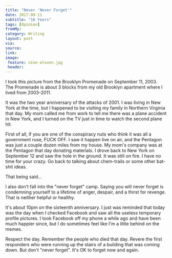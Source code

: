 ```yaml
---
title: "Never 'Never Forget'"
date: 2017-09-11
subtitle: "16 Years"
tags: [Opinion]
fromMy: 
category: Writing
layout: post
via: 
source: 
link: 
image:
 feature: nine-eleven.jpg
 header:
---
```


I took this picture from the Brooklyn Promenade on September 11, 2003. The Promenade is about 3 blocks from my old Brooklyn apartment where I lived from 2003-2011.  

It was the two year anniversary of the attacks of 2001. I was living in New York at the time, but I happened to be visiting my family in Northern Virginia that day. My mom called me from work to tell me there was a plane accident in New York, and I turned on the TV just in time to watch the second plane hit.

<!-- more -->

First of all, if you are one of the conspiracy nuts who think it was all a government ruse, FUCK OFF. I saw it happen live on air, and the Pentagon was just a couple dozen miles from my house. My mom's company was at the Pentagon that day donating materials. I drove back to New York on September 12 and saw the hole in the ground. It was still on fire. I have no time for your crazy. Go back to talking about chem-trails or some other bat-shit ideas.

That being said... 

I also don't fall into the "never forget" camp. Saying you will never forget is condemning yourself to a lifetime of anger, despair, and a thirst for revenge. That is neither helpful or healthy.

It's about 10pm on the sixteenth anniversary. I just was reminded that today was the day when I checked Facebook and saw all the useless temporary profile pictures. I took Facebook off my phone a while ago and have been much happier since, but I do sometimes feel like I'm a little behind on the memes.

Respect the day. Remember the people who died that day. Revere the first responders who were running up the stairs of a building that was coming down. But don't "never forget". It's OK to forget now and again. 


